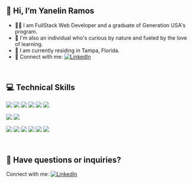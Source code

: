 ##  👋 Hi, I’m Yanelin Ramos
- 👩‍🎓 I am FullStack Web Developer and a graduate of Generation USA's program. 
- 💞️ I'm also an individual who's curious by nature and fueled by the love of learning.
- 📍 I am currently residing in Tampa, Florida.
- 🤝 Connect with me: [![LinkedIn](https://img.shields.io/badge/LinkedIn-0077B5?style=flat&logo=linkedin&logoColor=white)](https://www.linkedin.com/in/yanelinramos/)

</br>

## 💻 Technical Skills

![](https://img.shields.io/badge/Code-JavaScript-informational?style=flat&logo=appveyor=JavaScript&color=#F7DF1E)
![](https://img.shields.io/badge/Code-Java-informational?style=flat&logo=appveyor=Java&color=#ED8B00)
![](https://img.shields.io/badge/Code-HTML5-informational?style=flat&logo=appveyor=HTML5&color=#E34F26)
![](https://img.shields.io/badge/Code-SpringBoot-informational?style=flat&logo=appveyor=SpringBoot&color=#EDB33F)
![](https://img.shields.io/badge/Code-MySQL-informational?style=flat&logo=appveyor=MySQL&color=#336791)
![](https://img.shields.io/badge/Code-SQLite-informational?style=flat&logo=appveyor=SQLite&color=#003B57)

![](https://img.shields.io/badge/Style-Bootstrap-informational?style=flat&logo=appveyor=Bootstrap&color=#7952B3)
![](https://img.shields.io/badge/Style-CSS3-informational?style=flat&logo=appveyor=CSS3&color=#1572B6)

![](https://img.shields.io/badge/Tools-NPM-informational?style=flat&logo=appveyor=NPM&color=#CB3837)
![](https://img.shields.io/badge/Tools-Heroku-informational?style=flat&logo=appveyor=Heroku&color=#340098)
![](https://img.shields.io/badge/Tools-Git-informational?style=flat&logo=appveyor=Git&color=#F05032)
![](https://img.shields.io/badge/Tools-GitHub-informational?style=flat&logo=appveyor=GitHub&color=#181717)
![](https://img.shields.io/badge/Tools-VSCode-informational?style=flat&logo=appveyor=VisualStudioCode&color=#007ACC)
![](https://img.shields.io/badge/Tools-IntellijIDEA-informational?style=flat&logo=appveyor=IntellijIdea&color=#000000)

</br>

<!-- ## 📈 Github Stats

[![](https://raw.githubusercontent.com/ramosy1/ramosy1/main/profile-summary-card-output/tokyonight/0-profile-details.svg)](https://github.com/vn7n24fzkq/github-profile-summary-cards)
[![](https://raw.githubusercontent.com/ramosy1/ramosy1/main/profile-summary-card-output/tokyonight/1-repos-per-language.svg)](https://github.com/vn7n24fzkq/github-profile-summary-cards) [![](https://raw.githubusercontent.com/ramosy1/ramosy1/main/profile-summary-card-output/tokyonight/2-most-commit-language.svg)](https://github.com/vn7n24fzkq/github-profile-summary-cards)
[![](https://raw.githubusercontent.com/ramosy1/ramosy1/main/profile-summary-card-output/tokyonight/3-stats.svg)](https://github.com/vn7n24fzkq/github-profile-summary-cards) [![](https://raw.githubusercontent.com/ramosy1/ramosy1/main/profile-summary-card-output/tokyonight/4-productive-time.svg)](https://github.com/vn7n24fzkq/github-profile-summary-cards)

</br> -->

## 🤔 Have questions or inquiries? 

Connect with me: 
 [![LinkedIn](https://img.shields.io/badge/LinkedIn-0077B5?style=flat&logo=linkedin&logoColor=white)](https://www.linkedin.com/in/yanelinramos/)

<!---
ramosy1/ramosy1 is a ✨ special ✨ repository because its `README.md` (this file) appears on your GitHub profile.
You can click the Preview link to take a look at your changes.
--->
